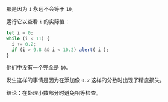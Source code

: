 那是因为 `i` 永远不会等于 `10`。

运行它以查看 `i` 的实际值：

```js run
let i = 0;
while (i < 11) {
  i += 0.2;
  if (i > 9.8 && i < 10.2) alert( i );
}
```

他们中没有一个完全是 `10`。

发生这样的事情是因为在添加像 `0.2` 这样的分数时出现了精度损失。

结论：在处理小数部分时避免相等检查。
